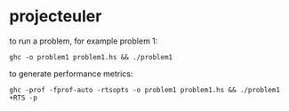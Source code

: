 # projecteuler
to run a problem, for example problem 1:

`ghc -o problem1 problem1.hs && ./problem1`


to generate performance metrics:

`ghc -prof -fprof-auto -rtsopts -o problem1 problem1.hs && ./problem1 +RTS -p`
